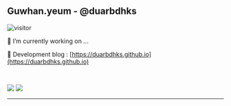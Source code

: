 ## Guwhan.yeum - @duarbdhks

<img src="https://visitor-badge.laobi.icu/badge?page_id=duarbdhks/duarbdhks" alt="visitor"/>

🐋 I’m currently working on ...

🔗 Development blog : [https://duarbdhks.github.io](https://duarbdhks.github.io)

<br/>

<p>
  <img src="https://github-readme-stats.vercel.app/api/top-langs/?username=duarbdhks&show_icons=true&count_private=true&hide=html,python,php" />
  <img src="https://github-readme-stats.vercel.app/api?username=duarbdhks&line_height=48&show_icons=true&line_height=32&count_private=true&hide=contribs&include_all_commits=true" />
</p>

---

